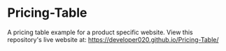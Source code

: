 # Pricing-Table
A pricing table example for a product specific website.
View this repository's live website at: https://developer020.github.io/Pricing-Table/
